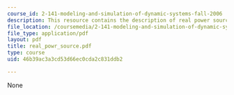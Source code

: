 ```yaml
---
course_id: 2-141-modeling-and-simulation-of-dynamic-systems-fall-2006
description: This resource contains the description of real power sources.
file_location: /coursemedia/2-141-modeling-and-simulation-of-dynamic-systems-fall-2006/46b39ac3a3cd53d66ec0cda2c831ddb2_real_powr_source.pdf
file_type: application/pdf
layout: pdf
title: real_powr_source.pdf
type: course
uid: 46b39ac3a3cd53d66ec0cda2c831ddb2

---
```

None